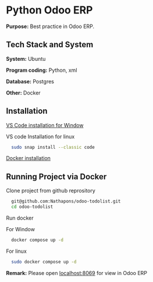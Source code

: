 
# Python Odoo ERP

**Purpose:** Best practice in Odoo ERP.
## Tech Stack and System

**System:** Ubuntu

**Program coding:** Python, xml

**Database:** Postgres

**Other:** Docker


## Installation

[VS Code installation for Window](https://code.visualstudio.com/)

VS code Installation for linux
```bash
  sudo snap install --classic code
```

[Docker installation](https://docs.docker.com/engine/install/ubuntu/#installation-methods)


## Running Project via Docker
Clone project from github reprository

```bash
  git@github.com:Nathapons/odoo-todolist.git
  cd odoo-todolist
```

Run docker 

For Window
```bash
  docker compose up -d
```

For linux
```bash
  sudo docker compose up -d
```


**Remark:** Please open [localhost:8069](http://localhost:8069/) for view in Odoo ERP
